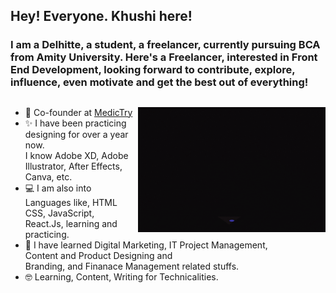 ## Hey! Everyone. Khushi here!

### I am a Delhitte, a student, a freelancer, currently pursuing BCA from Amity University. Here's a Freelancer, interested in Front End Development, looking forward to contribute, explore, influence, even motivate  and get the best out of everything!

##

<!---------------------------------- Gif ------------------------------------------>

<img align="right" src="./assets/coder.gif" width="300" height="200" alt="coder_girl_gif">

<!-------------------------------- Short Bio -------------------------------------->
<ul align="left">
    <li>🏢 Co-founder at <a href="https://github.com/Medictry">MedicTry</a></li>
    <li>✨ I have been practicing designing for over a year now. <br> I know Adobe XD, Adobe Illustrator, After Effects, Canva, etc.</li>
    <li>💻 I am also into Languages like, HTML CSS, JavaScript, <br> React.Js, learning and practicing.</li>
    <li>🍁 I have learned Digital Marketing, IT Project Management, <br> Content and Product Designing and <br> Branding, and Finanace Management related stuffs.</li>
    <li>🤓 Learning, Content, Writing for Technicalities.</li>
</ul>